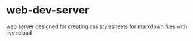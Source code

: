 # web-dev-server
web server designed for creating css stylesheets for markdown files with live reload
